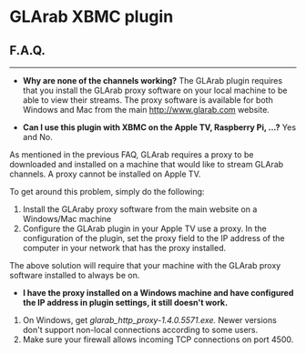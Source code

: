 # GLArab XBMC plugin #

## F.A.Q. ##

---

  * **Why are none of the channels working?**
The GLArab plugin requires that you install the GLArab proxy software on your local machine to be able to
view their streams. The proxy software is available for both Windows and Mac from the main
http://www.glarab.com website.


  * **Can I use this plugin with XBMC on the Apple TV, Raspberry Pi, ...?**
Yes and No.

As mentioned in the previous FAQ, GLArab requires a proxy to be downloaded and installed on a machine that
would like to stream GLArab channels. A proxy cannot be installed on Apple TV.

To get around this problem, simply do the following:

  1. Install the GLAraby proxy software from the main website on a Windows/Mac machine
  1. Configure the GLArab plugin in your Apple TV use a proxy. In the configuration of the plugin, set the proxy field to the IP address of the computer in your network that has the proxy installed.

The above solution will require that your machine with the GLArab proxy software installed to always be on.

  * **I have the proxy installed on a Windows machine and have configured the IP address in plugin settings, it still doesn't work.**

  1. On Windows, get _glarab\_http\_proxy-1.4.0.5571.exe._ Newer versions don't support non-local connections according to some users.
  1. Make sure your firewall allows incoming TCP connections on port 4500.